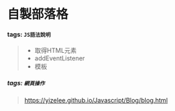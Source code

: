 # 自製部落格
#### tags: `JS語法說明`
>* 取得HTML元素  
>* addEventListener  
>* 模板  
##### tags: `網頁操作`
>https://yizelee.github.io/Javascript/Blog/blog.html

